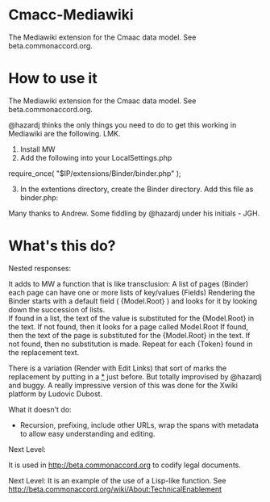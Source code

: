 Cmacc-Mediawiki
===============

The Mediawiki extension for the Cmaac data model.  See beta.commonaccord.org.

How to use it
===============

The Mediawiki extension for the Cmaac data model.  See beta.commonaccord.org.

@hazardj thinks the only things you need to do to get this working in Mediawiki are the following.  LMK.


1. Install MW
2. Add the following into your LocalSettings.php

require_once( "$IP/extensions/Binder/binder.php" );


3. In the extentions directory, create the Binder directory.  Add this file as binder.php:

Many thanks to Andrew.  Some fiddling by @hazardj under his initials - JGH. 



What's this do?
================
Nested responses:

It adds to MW a function that is like transclusion:
  A list of pages (Binder)
  each page can have one or more lists of key/values (Fields)
  Rendering the Binder starts with a default field ( {Model.Root} ) and looks for it by looking down the succession of lists.  
    If found in a list, the text of the value is substituted for the {Model.Root} in the text.
    If not found, then it looks for a page called Model.Root
      If found, then the text of the page is substituted for the {Model.Root} in the text.
      If not found, then no substitution is made.
  Repeat for each {Token} found in the replacement text.
  
There is a variation (Render with Edit Links) that sort of marks the replacement by putting in a <a href="TokenName">*</a> just before.  But totally improvised by @hazardj and buggy.  A really impressive version of this was done for the Xwiki platform by Ludovic Dubost.

What it doesn't do:

* Recursion, prefixing, include other URLs, wrap the spans with metadata to allow easy understanding and editing.  


Next Level:

It is used in http://beta.commonaccord.org to codify legal documents.

Next Level:
It is an example of the use of a Lisp-like function.  See http://beta.commonaccord.org/wiki/About:TechnicalEnablement
